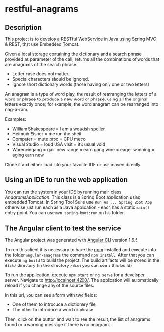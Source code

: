 # restful-anagrams

## Description

This project is to develop a RESTful WebService in Java using Spring MVC & REST, that use Embedded Tomcat. 

Given a local storage containing the dictionary and a search phrase provided as parameter of the call, returns all the combinations of words that are anagrams of the search phrase.

  - Letter  case does not matter.
  - Special characters should be ignored.
  - Ignore short dictionary words (those having only one or two letters)
  
An anagram is a type of word play, the result of rearranging the letters of a word or phrase to produce a new word or phrase, using all the original letters exactly once; for example, the word anagram can be rearranged into nag-a-ram.
 
Examples:

- William Shakespeare = I am a weakish speller
- Helmuth Elsner = me run the shell
- Computer = mute proc = CPU metro
- Visual Studio = loud USA visit = it’s usual void
- Wareneingang = gain new range = earn gang wine = eager wanning = aging earn new

Clone it and either load into your favorite IDE or use maven directly.

## Using an IDE to run the web application

You can run the system in your IDE by running main class _AnagramsApplication_. This class is a Spring Boot application using embedded Tomcat. In Spring Tool Suite use `Run As ... Spring Boot App` otherwise just run each as a Java application - each has a static `main()` entry point. You can use `mvn spring-boot:run` on his folder.

## The Angular client to test the service

The Angular project was generated with [Angular CLI](https://github.com/angular/angular-cli) version 1.6.5.

To run this client it is necessary to have the [npm](https://www.npmjs.com/) installed and execute into the folder `angular-anagrams` the command `npm install`. After that you can execute `ng build` to build the project. The build artifacts will be stored in the `dist/` directory (in the directory `/dist` you can see a this build) 

To run the application, execute `npm start` or `ng serve` for a developer server. Navigate to [http://localhost:4200/](http://localhost:4200/). The application will automatically reload if you change any of the source files.

In this url, you can see a form with two fields:

- One of them to introduce a dictionary file
- The other to introduce a word or phrase 

Then, click on the button and wait to see the result, the list of anagrams found or a warning message if there is no anagrams.
